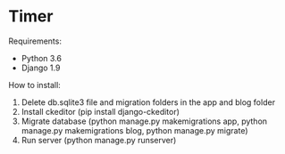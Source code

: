 # Timer

Requirements: 
- Python 3.6
- Django 1.9

How to install:

1. Delete db.sqlite3 file and migration folders in the app and blog folder
2. Install ckeditor (pip install django-ckeditor)
3. Migrate database
(python manage.py makemigrations app, python manage.py makemigrations blog, python manage.py migrate)
4. Run server (python manage.py runserver)
